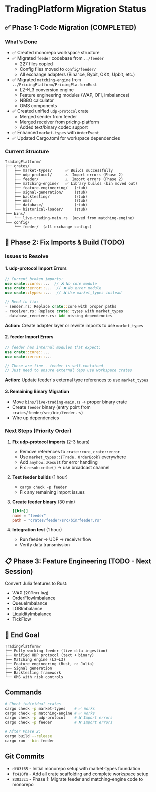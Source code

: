 # TradingPlatform Migration Status

## ✅ Phase 1: Code Migration (COMPLETED)

### What's Done
- ✅ Created monorepo workspace structure
- ✅ Migrated `feeder` codebase from `../feeder`
  - 227 files copied
  - Config files moved to `config/feeder/`
  - All exchange adapters (Binance, Bybit, OKX, Upbit, etc.)
- ✅ Migrated `matching-engine` from `../PricingPlatform/PricingPlatformRust`
  - L2→L3 conversion engine
  - Feature engineering modules (WAP, OFI, imbalances)
  - NBBO calculator
  - OMS components
- ✅ Created unified `udp-protocol` crate
  - Merged sender from feeder
  - Merged receiver from pricing-platform
  - Added text/binary codec support
- ✅ Enhanced `market-types` with `OrderEvent`
- ✅ Updated Cargo.toml for workspace dependencies

### Current Structure
```
TradingPlatform/
├── crates/
│   ├── market-types/      ✅ Builds successfully
│   ├── udp-protocol/      ⚠️  Import errors (Phase 2)
│   ├── feeder/            ⚠️  Import errors (Phase 2)
│   ├── matching-engine/   ✅ Library builds (bin moved out)
│   ├── feature-engineering/   (stub)
│   ├── signal-generation/     (stub)
│   ├── backtesting/           (stub)
│   ├── oms/                   (stub)
│   ├── database/              (stub)
│   └── historical-loader/     (stub)
├── bins/
│   └── live-trading-main.rs  (moved from matching-engine)
└── config/
    └── feeder/  (all exchange configs)
```

## 🔧 Phase 2: Fix Imports & Build (TODO)

### Issues to Resolve

#### 1. **udp-protocol** Import Errors
```rust
// Current broken imports:
use crate::core::...  // ❌ No core module
use crate::error::...  // ❌ No error module
use crate::types::...  // ❌ Use market_types instead

// Need to fix:
- sender.rs: Replace crate::core with proper paths
- receiver.rs: Replace crate::types with market_types
- database_receiver.rs: Add missing dependencies
```

**Action:** Create adapter layer or rewrite imports to use `market_types`

#### 2. **feeder** Import Errors
```rust
// feeder has internal modules that expect:
use crate::core::...
use crate::error::...

// These are fine - feeder is self-contained
// Just need to ensure external deps use workspace crates
```

**Action:** Update feeder's external type references to use `market_types`

#### 3. **Remaining Binary Migration**
- Move `bins/live-trading-main.rs` → proper binary crate
- Create `feeder` binary (entry point from `crates/feeder/src/bin/feeder.rs`)
- Wire up dependencies

### Next Steps (Priority Order)

1. **Fix udp-protocol imports** (2-3 hours)
   - Remove references to `crate::core`, `crate::error`
   - Use `market_types::{Trade, OrderBook}` everywhere
   - Add `anyhow::Result` for error handling
   - Fix `resubscribe()` → use broadcast channel

2. **Test feeder builds** (1 hour)
   - `cargo check -p feeder`
   - Fix any remaining import issues

3. **Create feeder binary** (30 min)
   ```toml
   [[bin]]
   name = "feeder"
   path = "crates/feeder/src/bin/feeder.rs"
   ```

4. **Integration test** (1 hour)
   - Run feeder → UDP → receiver flow
   - Verify data transmission

## 📋 Phase 3: Feature Engineering (TODO - Next Session)

Convert Julia features to Rust:
- WAP (200ms lag)
- OrderFlowImbalance
- QueueImbalance
- LOBImbalance
- LiquidityImbalance
- TickFlow

## 🎯 End Goal

```
TradingPlatform/
├── Fully working feeder (live data ingestion)
├── Unified UDP protocol (text + binary)
├── Matching engine (L2→L3)
├── Feature engineering (Rust, no Julia)
├── Signal generation
├── Backtesting framework
└── OMS with risk controls
```

## Commands

```bash
# Check individual crates
cargo check -p market-types    # ✅ Works
cargo check -p matching-engine # ✅ Works
cargo check -p udp-protocol    # ❌ Import errors
cargo check -p feeder          # ❌ Import errors

# After Phase 2:
cargo build --release
cargo run --bin feeder
```

## Git Commits
- `df03f65` - Initial monorepo setup with market-types foundation
- `fc410f8` - Add all crate scaffolding and complete workspace setup
- `83033c1` - Phase 1: Migrate feeder and matching-engine code to monorepo
